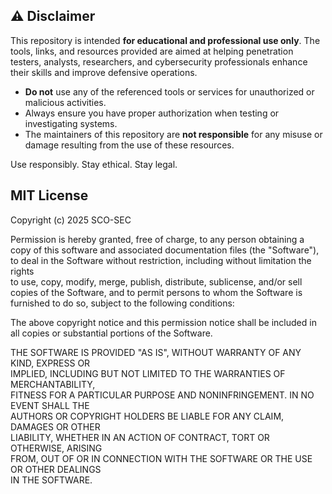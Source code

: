 ## ⚠️ Disclaimer

This repository is intended **for educational and professional use only**. The tools, links, and resources provided are aimed at helping penetration testers, analysts, researchers, and cybersecurity professionals enhance their skills and improve defensive operations.

- **Do not** use any of the referenced tools or services for unauthorized or malicious activities.
- Always ensure you have proper authorization when testing or investigating systems.
- The maintainers of this repository are **not responsible** for any misuse or damage resulting from the use of these resources.

Use responsibly. Stay ethical. Stay legal.


## MIT License

Copyright (c) 2025 SCO-SEC

Permission is hereby granted, free of charge, to any person obtaining a copy
of this software and associated documentation files (the "Software"), to deal
in the Software without restriction, including without limitation the rights  
to use, copy, modify, merge, publish, distribute, sublicense, and/or sell      
copies of the Software, and to permit persons to whom the Software is         
furnished to do so, subject to the following conditions:                      

The above copyright notice and this permission notice shall be included in    
all copies or substantial portions of the Software.                           

THE SOFTWARE IS PROVIDED "AS IS", WITHOUT WARRANTY OF ANY KIND, EXPRESS OR    
IMPLIED, INCLUDING BUT NOT LIMITED TO THE WARRANTIES OF MERCHANTABILITY,      
FITNESS FOR A PARTICULAR PURPOSE AND NONINFRINGEMENT. IN NO EVENT SHALL THE   
AUTHORS OR COPYRIGHT HOLDERS BE LIABLE FOR ANY CLAIM, DAMAGES OR OTHER        
LIABILITY, WHETHER IN AN ACTION OF CONTRACT, TORT OR OTHERWISE, ARISING       
FROM, OUT OF OR IN CONNECTION WITH THE SOFTWARE OR THE USE OR OTHER DEALINGS  
IN THE SOFTWARE.
